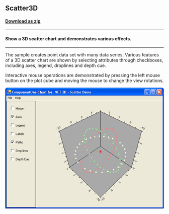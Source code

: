 ## Scatter3D
#### [Download as zip](https://grapecity.github.io/DownGit/#/home?url=https://github.com/GrapeCity/ComponentOne-WinForms-Samples/tree/master/NetFramework\Charts\VB\Scatter3D)
____
#### Show a 3D scatter chart and demonstrates various effects.
____
The sample creates point data set with many data series.
Various features of a 3D scatter chart are shown by selecting attributes through checkboxes, including axes, legend, droplines and depth cue.

Interactive mouse operations are demonstrated by pressing the left mouse button on the plot cube and moving the mouse to change the view rotations.

![screenshot](screenshot.PNG)
